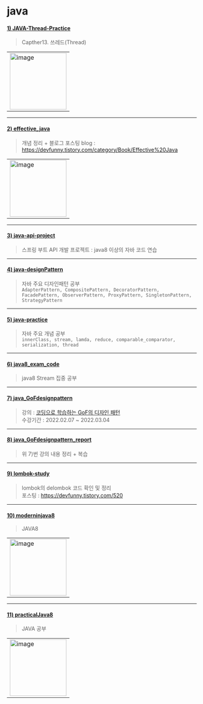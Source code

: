# java

#### [1) JAVA-Thread-Practice](https://github.com/seohaem/java/tree/master/JAVA-Thread-Practice)
> Capther13. 쓰레드(Thread)
<table><tr><td>
    <img width="150" alt="image" src="https://user-images.githubusercontent.com/87924260/206157231-1e5fe62c-2b5e-468f-8b4d-75d962d2389b.png">
</td></tr></table>

---

#### [2) effective_java](https://github.com/seohaem/java/tree/master/effective_java)
> 개념 정리 + 블로그 포스팅
> blog : https://devfunny.tistory.com/category/Book/Effective%20Java
<table><tr><td>
    <img width="150" alt="image" src="https://user-images.githubusercontent.com/87924260/206157672-9e5be7ea-d2e7-426b-b0bb-174f1050e2b5.png">
</td></tr></table>

---

#### [3) java-api-project](https://github.com/seohaem/java/tree/master/java-api-project)
> 스프링 부트 API 개발 프로젝트 : java8 이상의 자바 코드 연습

---

#### [4) java-designPattern](https://github.com/seohaem/java/tree/master/java-designPattern)
> 자바 주요 디자인패턴 공부  
> `AdapterPattern, CompositePattern, DecoratorPattern, FacadePattern, ObserverPattern, ProxyPattern, SingletonPattern, StrategyPattern`

---

#### [5) java-practice](https://github.com/seohaem/java/tree/master/java-practice/innerClass/src)
> 자바 주요 개념 공부  
> `innerClass, stream, lamda, reduce, comparable_comparator, serialization, thread`

---

#### [6) java8_exam_code](https://github.com/seohaem/java/tree/master/java8_exam_code)
> java8 Stream 집중 공부

---

#### [7) java_GoFdesignpattern](https://github.com/seohaem/java/tree/master/java_GoFdesignpattern)
> 강의 : [코딩으로 학습하는 GoF의 디자인 패턴](https://www.inflearn.com/course/%EB%94%94%EC%9E%90%EC%9D%B8-%ED%8C%A8%ED%84%B4)   
> 수강기간 : 2022.02.07 ~ 2022.03.04 

---

#### [8) java_GoFdesignpattern_report](https://github.com/seohaem/java/tree/master/java_GoFdesignpattern_report)
> 위 7)번 강의 내용 정리 + 복습   

---

#### [9) lombok-study](https://github.com/seohaem/java/tree/master/lombok-study)
> lombok의 delombok 코드 확인 및 정리   
> 포스팅 : https://devfunny.tistory.com/520

---

#### [10) moderninjava8](https://github.com/seohaem/java/tree/master/moderninjava8)
> JAVA8
<table><tr><td>
    <img width="150" alt="image" src="https://user-images.githubusercontent.com/87924260/206160560-6614f887-1e47-4958-8d8b-c01f205c8047.png">
</td></tr></table>

---

#### [11) practicalJava8](https://github.com/seohaem/java/tree/master/practicalJava8)
> JAVA 공부
<table><tr><td>
    <img width="150" alt="image" src="https://user-images.githubusercontent.com/87924260/206160775-913b2285-451d-406e-9bd3-6099e21d83ac.png">
</td></tr></table>


